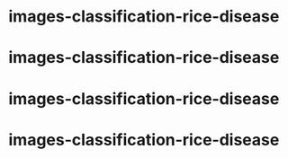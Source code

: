# images-classification-rice-disease
# images-classification-rice-disease
# images-classification-rice-disease
# images-classification-rice-disease
